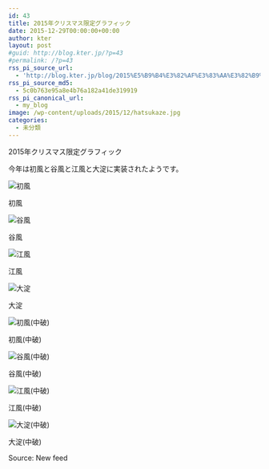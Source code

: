 ```yaml
---
id: 43
title: 2015年クリスマス限定グラフィック
date: 2015-12-29T00:00:00+00:00
author: kter
layout: post
#guid: http://blog.kter.jp/?p=43
#permalink: /?p=43
rss_pi_source_url:
  - 'http://blog.kter.jp/blog/2015%E5%B9%B4%E3%82%AF%E3%83%AA%E3%82%B9%E3%83%9E%E3%82%B9%E9%99%90%E5%AE%9A%E3%82%B0%E3%83%A9%E3%83%95%E3%82%A3%E3%83%83%E3%82%AF/'
rss_pi_source_md5:
  - 5c0b763e95a8e4b76a182a41de319919
rss_pi_canonical_url:
  - my_blog
image: /wp-content/uploads/2015/12/hatsukaze.jpg
categories:
  - 未分類
---
```

2015年クリスマス限定グラフィック
  
今年は初風と谷風と江風と大淀に実装されたようです。

![初風](http://img.kter.jp/2015/1229/hatsukaze.jpg)
  
初風
  
![谷風](http://img.kter.jp/2015/1229/tanikaze.jpg)
  
谷風
  
![江風](http://img.kter.jp/2015/1229/kawakaze.jpg)
  
江風
  
![大淀](http://img.kter.jp/2015/1229/oyodo.jpg)
  
大淀

![初風(中破)](http://img.kter.jp/2015/1229/hatsukaze-cast-off.jpg)
  
初風(中破)
  
![谷風(中破)](http://img.kter.jp/2015/1229/tanikaze-cast-off.jpg)
  
谷風(中破)
  
![江風(中破)](http://img.kter.jp/2015/1229/kawakaze-cast-off.jpg)
  
江風(中破)
  
![大淀(中破)](http://img.kter.jp/2015/1229/oyodo-cast-off.jpg)
  
大淀(中破)

Source: New feed
